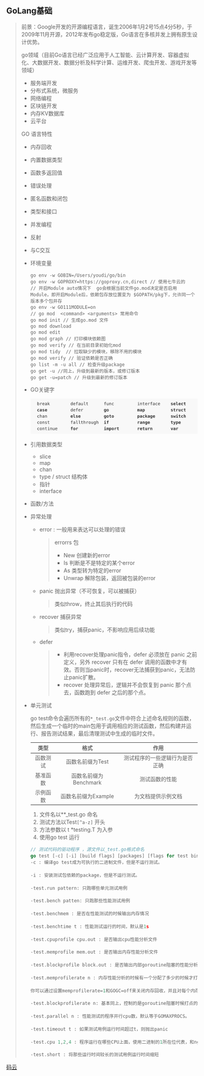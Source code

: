 ## GoLang基础

> 前景：Google开发的开源编程语言，诞生2006年1月2号15点4分5秒，于2009年11月开源，2012年发布go稳定版，Go语言在多核并发上拥有原生设计优势。
>
> go领域（目前Go语言已经⼴泛应用于人工智能、云计算开发、容器虚拟化、⼤数据开发、数据分析及科学计算、运维开发、爬虫开发、游戏开发等领域）
>
> - 服务端开发
> - 分布式系统，微服务
> - 网络编程
> - 区块链开发
> - 内存KV数据库
> - 云平台
>
> GO 语言特性
>
> - 内存回收
>
> - 内置数据类型
>
> - 函数多返回值
>
> - 错误处理
>
> - 匿名函数和闭包
>
> - 类型和接口
>
> - 并发编程
>
> - 反射
>
> - 与C交互
>
> - 环境变量
>
>   ~~~golang
>   go env -w GOBIN=/Users/youdi/go/bin
>   go env -w GOPROXY=https://goproxy.cn,direct // 使用七牛云的
>   // 开启Module auto情况下  go会根据当前文件go.mod决定是否启用Module，即开启Module后，依赖包存放位置变为 $GOPATH/pkg下，允许同一个版本多个包并存
>   go env -w GO111MODULE=on
>   // go mod  <command> <arguments> 常用命令
>   go mod init // 生成go.mod 文件
>   go mod download
>   go mod edit
>   go mod graph // 打印模块依赖图
>   go mod verify // 在当前目录初始化mod
>   go mod tidy  // 拉取缺少的模块，移除不用的模块
>   go mod verify // 验证依赖是否正确
>   go list -m -u all // 检查升级package
>   go get -u //同上，升级到最新的版本，或修订版本
>   go get -u=patch // 升级到最新的修订版本
>   ~~~
>
> - GO关键字
>
>   ![image-20220416170942371](assets/image-20220416170942371.png)
>
> - 引用数据类型
>
>   - slice
>   - map
>   - chan
>   - type / struct 结构体
>   - 指针
>   - interface
>   
> - 函数/方法
>
> - 异常处理
>
>   - error : 一般用来表达可以处理的错误
>
>     > errorrs 包
>     >
>     > - New 创建新的error
>     > - Is 判断是不是特定的某个error
>     > - As 类型转为特定的error
>     > - Unwrap 解除包装，返回被包装的error
>
>   - panic 抛出异常（不可恢复，可以被捕获）
>
>     > 类似throw，终止其后执行的代码
>
>   - recover 捕获异常
>
>     > 类似try，捕获panic，不影响应用后续功能
>
>   - defer
>
>     > - 利用recover处理panic指令，defer 必须放在 panic 之前定义，另外 recover 只有在 defer 调用的函数中才有效。否则当panic时，recover无法捕获到panic，无法防止panic扩散。
>     > - recover 处理异常后，逻辑并不会恢复到 panic 那个点去，函数跑到 defer 之后的那个点。
>
> - 单元测试
>
>   go test命令会遍历所有的`*_test.go`文件中符合上述命名规则的函数，然后生成一个临时的main包用于调用相应的测试函数，然后构建并运行、报告测试结果，最后清理测试中生成的临时文件。
>
>   |   类型   |         格式          |              作用              |
>   | :------: | :-------------------: | :----------------------------: |
>   | 函数测试 |   函数名前缀为Test    | 测试程序的一些逻辑行为是否正确 |
>   | 基准函数 | 函数名前缀为Benchmark |         测试函数的性能         |
>   | 示例函数 |  函数名前缀为Example  |       为文档提供示例文档       |
>
>   1. 文件名以**_test.go 命名
>   2. 测试方法以Test`[^a-z]` 开头
>   3. 方法参数以 t *testing.T 为入参
>   4. 使用go test 运行
>
>   ~~~go
>   // 测试代码的驱动程序 ，源文件以_test.go格式命名
>   go test [-c] [-i] [build flags] [packages] [flags for test binary]
>   -c : 编译go test成为可执行的二进制文件，但是不运行测试。
>   
>   -i : 安装测试包依赖的package，但是不运行测试。
>   
>   -test.run pattern: 只跑哪些单元测试用例
>   
>   -test.bench patten: 只跑那些性能测试用例
>   
>   -test.benchmem : 是否在性能测试的时候输出内存情况
>   
>   -test.benchtime t : 性能测试运行的时间，默认是1s
>   
>   -test.cpuprofile cpu.out : 是否输出cpu性能分析文件
>   
>   -test.memprofile mem.out : 是否输出内存性能分析文件
>   
>   -test.blockprofile block.out : 是否输出内部goroutine阻塞的性能分析文件
>   
>   -test.memprofilerate n : 内存性能分析的时候有一个分配了多少的时候才打点记录的问题。这个参数就是设置打点的内存分配间隔，也就是profile中一个sample代表的内存大小。默认是设置为512 * 1024的。如果你将它设置为1，则每分配一个内存块就会在profile中有个打点，那么生成的profile的sample就会非常多。如果你设置为0，那就是不做打点了。
>   
>   你可以通过设置memprofilerate=1和GOGC=off来关闭内存回收，并且对每个内存块的分配进行观察。
>   
>   -test.blockprofilerate n: 基本同上，控制的是goroutine阻塞时候打点的纳秒数。默认不设置就相当于-test.blockprofilerate=1，每一纳秒都打点记录一下
>   
>   -test.parallel n : 性能测试的程序并行cpu数，默认等于GOMAXPROCS。
>   
>   -test.timeout t : 如果测试用例运行时间超过t，则抛出panic
>   
>   -test.cpu 1,2,4 : 程序运行在哪些CPU上面，使用二进制的1所在位代表，和nginx的nginx_worker_cpu_affinity是一个道理
>   
>   -test.short : 将那些运行时间较长的测试用例运行时间缩短
>   ~~~
>

<a href="https://gitee.com/miaomiaole/quickgolang.git">码云</a>


